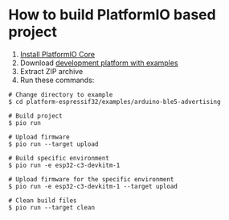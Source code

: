 How to build PlatformIO based project
=====================================

1. [Install PlatformIO Core](https://docs.platformio.org/page/core.html)
2. Download [development platform with examples](https://github.com/platformio/platform-espressif32/archive/develop.zip)
3. Extract ZIP archive
4. Run these commands:

```shell
# Change directory to example
$ cd platform-espressif32/examples/arduino-ble5-advertising

# Build project
$ pio run

# Upload firmware
$ pio run --target upload

# Build specific environment
$ pio run -e esp32-c3-devkitm-1

# Upload firmware for the specific environment
$ pio run -e esp32-c3-devkitm-1 --target upload

# Clean build files
$ pio run --target clean
```